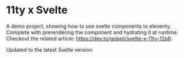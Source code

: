 # 11ty x Svelte
A demo project, showing how to use svelte components to eleventy. 
Complete with prerendering the component and hydrating it at runtime. 
Checkout the related article: https://dev.to/gobeli/svelte-x-11ty-12p6

Updated to the latest Svelte version
